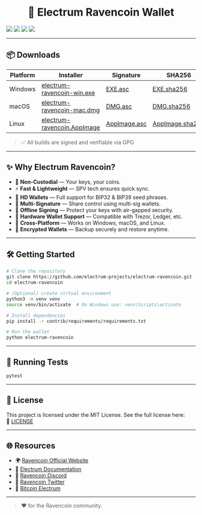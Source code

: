 <h1 align="center">🦅 Electrum Ravencoin Wallet</h1>

<p>
  <img src="https://img.shields.io/badge/Coin-Ravencoin-blue?style=for-the-badge"/>
  <img src="https://img.shields.io/badge/Non--Custodial-Yes-brightgreen?style=for-the-badge"/>
  <img src="https://img.shields.io/badge/HD%20Wallet-BIP32%2FBIP39-orange?style=for-the-badge"/>
  <img src="https://img.shields.io/badge/Security-Offline%20Signing%20%7C%20Encrypted%20Backups-critical?style=for-the-badge"/>
</p>

---

## 📦 Downloads

| Platform | Installer | Signature | SHA256 |
|----------|-----------|-----------|--------|
| Windows  | [electrum-ravencoin-win.exe](https://github.com/electrum-projects/electrum-ravencoin/releases/latest) | [EXE.asc](https://github.com/electrum-projects/electrum-ravencoin/releases/latest) | [EXE.sha256](https://github.com/electrum-projects/electrum-ravencoin/releases/latest) |
| macOS    | [electrum-ravencoin-mac.dmg](https://github.com/electrum-projects/electrum-ravencoin/releases/latest) | [DMG.asc](https://github.com/electrum-projects/electrum-ravencoin/releases/latest) | [DMG.sha256](https://github.com/electrum-projects/electrum-ravencoin/releases/latest) |
| Linux    | [electrum-ravencoin.AppImage](https://github.com/electrum-projects/electrum-ravencoin/releases/latest) | [AppImage.asc](https://github.com/electrum-projects/electrum-ravencoin/releases/latest) | [AppImage.sha256](https://github.com/electrum-projects/electrum-ravencoin/releases/latest) |

> ✅ All builds are signed and verifiable via GPG

---

## ✨ Why Electrum Ravencoin?

- 🔐 **Non-Custodial** — Your keys, your coins.
- ⚡ **Fast & Lightweight** — SPV tech ensures quick sync.
- 🧠 **HD Wallets** — Full support for BIP32 & BIP39 seed phrases.
- 🧾 **Multi-Signature** — Share control using multi-sig wallets.
- 📴 **Offline Signing** — Protect your keys with air-gapped security.
- 🔌 **Hardware Wallet Support** — Compatible with Trezor, Ledger, etc.
- 🧰 **Cross-Platform** — Works on Windows, macOS, and Linux.
- 💾 **Encrypted Wallets** — Backup securely and restore anytime.

---

## 🛠️ Getting Started

```bash
# Clone the repository
git clone https://github.com/electrum-projects/electrum-ravencoin.git
cd electrum-ravencoin

# (Optional) create virtual environment
python3 -m venv venv
source venv/bin/activate  # On Windows use: venv\Scripts\activate

# Install dependencies
pip install -r contrib/requirements/requirements.txt

# Run the wallet
python electrum-ravencoin
```

---

## 🧪 Running Tests

```bash
pytest
```

---

## 📜 License

This project is licensed under the MIT License. See the full license here:  
📄 [LICENSE]([https://github.com/electrum-projects/electrum-ravencoin/blob/main/LICENSE](https://github.com/electrum-projects/electrum-ravencoin/blob/master/LICENCE))

---

## 🌐 Resources

- 🌍 [Ravencoin Official Website](https://ravencoin.org)
- 📘 [Electrum Documentation](https://docs.electrum.org)
- 💬 [Ravencoin Discord](https://discord.gg/jn6uhur)
- 🐤 [Ravencoin Twitter](https://twitter.com/Ravencoin)
- 🧠 [Bitcoin Electrum](https://github.com/spesmilo/electrum)

---

> ❤️ for the Ravencoin community.
